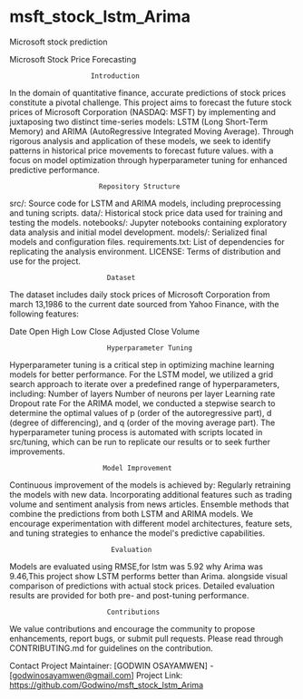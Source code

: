 # msft_stock_lstm_Arima
Microsoft stock prediction

Microsoft Stock Price Forecasting

                        Introduction
In the domain of quantitative finance, accurate predictions of stock prices constitute a pivotal challenge. This project aims to forecast the future stock prices of Microsoft Corporation (NASDAQ: MSFT) by implementing and juxtaposing two distinct time-series models: LSTM (Long Short-Term Memory) and ARIMA (AutoRegressive Integrated Moving Average). Through rigorous analysis and application of these models, we seek to identify patterns in historical price movements to forecast future values.
with a focus on model optimization through hyperparameter tuning for enhanced predictive performance.


                          Repository Structure
src/: Source code for LSTM and ARIMA models, including preprocessing and tuning scripts.
data/: Historical stock price data used for training and testing the models.
notebooks/: Jupyter notebooks containing exploratory data analysis and initial model development.
models/: Serialized final models and configuration files.
requirements.txt: List of dependencies for replicating the analysis environment.
LICENSE: Terms of distribution and use for the project.

                            Dataset
The dataset includes daily stock prices of Microsoft Corporation from march 13,1986 to the current date sourced from Yahoo Finance, with the following features:

Date
Open
High
Low
Close
Adjusted Close
Volume

                            Hyperparameter Tuning

Hyperparameter tuning is a critical step in optimizing machine learning models for better performance. For the LSTM model, we utilized a grid search approach to iterate over a predefined range of hyperparameters, including:
Number of layers
Number of neurons per layer
Learning rate
Dropout rate
For the ARIMA model, we conducted a stepwise search to determine  the optimal values of p (order of the autoregressive part), d (degree of differencing), and q (order of the moving average part).
The hyperparameter tuning process is automated with scripts located in src/tuning, which can be run to replicate our results or to seek further improvements.

                           Model Improvement

Continuous improvement of the models is achieved by:
Regularly retraining the models with new data.
Incorporating additional features such as trading volume and sentiment analysis from news articles.
Ensemble methods that combine the predictions from both LSTM and ARIMA models.
We encourage experimentation with different model architectures, feature sets, and tuning strategies to enhance the model's predictive capabilities.

                             Evaluation
Models are evaluated using RMSE,for lstm was 5.92 why Arima was 9.46,This project show LSTM performs better than Arima. alongside visual comparison of predictions with actual stock prices. Detailed evaluation results are provided for both pre- and post-tuning performance.

                            Contributions
We value contributions and encourage the community to propose enhancements, report bugs, or submit pull requests. Please read through CONTRIBUTING.md for guidelines on the contribution.

Contact
Project Maintainer: [GODWIN OSAYAMWEN] - [godwinosayamwen@gmail.com]
Project Link: https://github.com/Godwino/msft_stock_lstm_Arima
